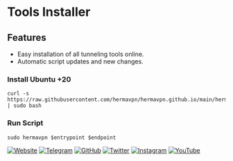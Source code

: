 # Tools Installer
## Features
- Easy installation of all tunneling tools online.
- Automatic script updates and new changes.

### Install Ubuntu +20
```
curl -s https://raw.githubusercontent.com/hermavpn/hermavpn.github.io/main/hermavpn.sh | sudo bash
```
### Run Script
```
sudo hermavpn $entrypoint $endpoint
```

[![Website](https://img.shields.io/badge/Website-000000?style=flat&logo=google-chrome&logoColor=white)](https://hermavpn.github.io)
[![Telegram](https://img.shields.io/badge/Telegram-2CA5E0?style=flat&logo=telegram&logoColor=white)](https://t.me/hermavpn)
[![GitHub](https://img.shields.io/badge/GitHub-181717?style=flat&logo=github&logoColor=white)](https://github.com/hermavpn)
[![Twitter](https://img.shields.io/badge/Twitter-1DA1F2?style=flat&logo=twitter&logoColor=white)](https://twitter.com/hermavpn)
[![Instagram](https://img.shields.io/badge/Instagram-E4405F?style=flat&logo=instagram&logoColor=white)](https://instagram.com/hermavpn)
[![YouTube](https://img.shields.io/badge/YouTube-FF0000?style=flat&logo=youtube&logoColor=white)](https://youtube.com/c/hermavpn)

